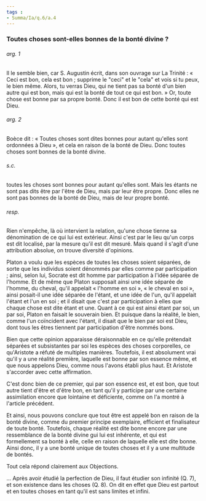 ```yaml
---
tags : 
- Summa/Ia/q.6/a.4
---
```


### Toutes choses sont-elles bonnes de la bonté divine ?

###### arg. 1
Il le semble bien, car S. Augustin écrit, dans son ouvrage sur La Trinité : « Ceci est bon, cela est bon ; supprime le "ceci" et le "cela" et vois si tu peux, le bien même. Alors, tu verras Dieu, qui ne tient pas sa bonté d'un bien autre qui est bon, mais qui est la bonté de tout ce qui est bon. » Or, toute chose est bonne par sa propre bonté. Donc il est bon de cette bonté qui est Dieu. 

###### arg. 2
Boèce dit : « Toutes choses sont dites bonnes pour autant qu'elles sont ordonnées à Dieu », et cela en raison de la bonté de Dieu. Donc toutes choses sont bonnes de la bonté divine. 

###### s.c.
toutes les choses sont bonnes pour autant qu'elles sont. Mais les étants ne sont pas dits être par l'être de Dieu, mais par leur être propre. Donc elles ne sont pas bonnes de la bonté de Dieu, mais de leur propre bonté. 

###### resp.
Rien n'empêche, là où intervient la relation, qu'une chose tienne sa dénomination de ce qui lui est extérieur. Ainsi c'est par le lieu qu'un corps est dit localisé, par la mesure qu'il est dit mesuré. Mais quand il s'agit d'une attribution absolue, on trouve diversité d'opinions. 

Platon a voulu que les espèces de toutes les choses soient séparées, de sorte que les individus soient dénommés par elles comme par participation ; ainsi, selon lui, Socrate est dit homme par participation à l'idée séparée de l'homme. Et de même que Platon supposait ainsi une idée séparée de l'homme, du cheval, qu'il appelait « l'homme en soi », « le cheval en soi », ainsi posait-il une idée séparée de l'étant, et une idée de l'un, qu'il appelait l'étant et l'un en soi ; et il disait que c'est par participation à elles que chaque chose est dite étant et une. Quant à ce qui est ainsi étant par soi, un par soi, Platon en faisait le souverain bien. Et puisque dans la réalité, le bien, comme l'un coïncident avec l'étant, il disait que le bien par soi est Dieu, dont tous les êtres tiennent par participation d'être nommés bons. 

Bien que cette opinion apparaisse déraisonnable en ce qu'elle prétendait séparées et subsistantes par soi les espèces des choses corporelles, ce qu'Aristote a réfuté de multiples manières. Toutefois, il est absolument vrai qu'il y a une réalité première, laquelle est bonne par son essence même, et que nous appelons Dieu, comme nous l'avons établi plus haut. Et Aristote s'accorder avec cette affirmation. 

C'est donc bien de ce premier, qui par son essence est, et est bon, que tout autre tient d'être et d'être bon, en tant qu'il y participe par une certaine assimilation encore que lointaine et déficiente, comme on l'a montré à l'article précédent. 

Et ainsi, nous pouvons conclure que tout être est appelé bon en raison de la bonté divine, comme du premier principe exemplaire, efficient et finalisateur de toute bonté. Toutefois, chaque réalité est dite bonne encore par une ressemblance de la bonté divine gui lui est inhérente, et qui est formellement sa bonté à elle, celle en raison de laquelle elle est dite bonne. Ainsi donc, il y a une bonté unique de toutes choses et il y a une multitude de bontés. 

Tout cela répond clairement aux Objections. 

... Après avoir étudié la perfection de Dieu, il faut étudier son infinité (Q. 7), et son existence dans les choses (Q. 8). On dit en effet que Dieu est partout et en toutes choses en tant qu'il est sans limites et infini. 





